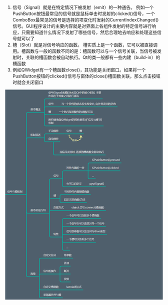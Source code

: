 1. 信号（Signal）就是在特定情况下被发射（emit）的一种通告。
    例如一个PushButton按钮最常见的信号就是鼠标单击时发射的clicked()信号，一个ComboBox最常见的信号是选择的项变化时发射的CurrentIndexChanged()信号。GUI程序设计的主要内容就是对界面上各组件发射的特定信号进行响应，只需要知道什么情况下发射了哪些信号，然后合理地去响应和处理这些信号就可以了
2. 槽（Slot）就是对信号响应的函数。
    槽实质上是一个函数，它可以被直接调用。槽函数与一般的函数不同的是：槽函数可以与一个信号关联，当信号被发射时，关联的槽函数会被自动执行。Qt的类一般都有一些内建（build-in）的槽函数
3. 例如QWidget有一个槽函数close()，其功能是关闭窗口。如果将一个PushButton按钮的clicked()信号与窗体的close()槽函数关联，那么点击按钮时就会关闭窗口


![Alt text](image.png)